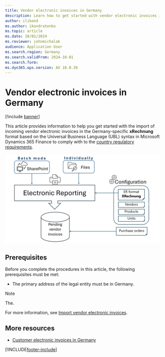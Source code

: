 ```yaml
---
title: Vendor electronic invoices in Germany
description: Learn how to get started with vendor electronic invoices import for Germany in Microsoft Dynamics 365 Finance.
author: ilikond
ms.author: ikondratenko
ms.topic: article
ms.date: 10/01/2024
ms.reviewer: johnmichalak
audience: Application User
ms.search.region: Germany
ms.search.validFrom: 2024-10-01
ms.search.form: 
ms.dyn365.ops.version: AX 10.0.39
---
```


# Vendor electronic invoices in Germany

[!include [banner](../../includes/banner.md)]

This article provides information to help you get started with the import of incoming vendor electronic invoices in the Germany-specific **xRechnung** format based on the Universal Business Language (UBL) syntax in Microsoft Dynamics 365 Finance to comply with to the [country regulatory requirements](https://www.test.de/).

![Diagram of the electronic invoicing import workflow.](emea-deu-einvoices-import.jpg)

## Prerequisites

Before you complete the procedures in this article, the following prerequisites must be met:

- The primary address of the legal entity must be in Germany.

> [!NOTE]
> The.

For more information, see [Import vendor electronic invoices](../europe/emea-peppol-import.md).

## More resources

- [Customer electronic invoices in Germany](emea-deu-cust-e-invoices.md)

[!INCLUDE[footer-include](../../../includes/footer-banner.md)]

